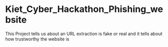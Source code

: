 # Kiet_Cyber_Hackathon_Phishing_website
This Project tells us about an URL extraction is fake or real and it tells about how trustworthy the website is
